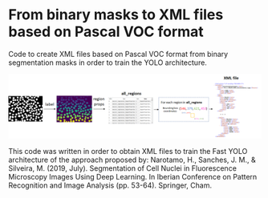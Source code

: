 # From binary masks to XML files based on Pascal VOC format


Code to create XML files based on Pascal VOC format from binary segmentation masks in order to train the YOLO architecture.


<img src="xml_files.png"/>


This code was written in order to obtain XML files to train the Fast YOLO architecture of the approach proposed by:
Narotamo, H., Sanches, J. M., & Silveira, M. (2019, July). Segmentation of Cell Nuclei in Fluorescence Microscopy Images Using Deep Learning. In Iberian Conference on Pattern Recognition and Image Analysis (pp. 53-64). Springer, Cham. 
